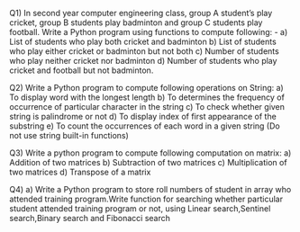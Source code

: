 Q1) In second year computer engineering class, group A student’s
play cricket, group B students play badminton and group C
students play football.
Write a Python program using functions to compute
following: - a) List of students who play both cricket and
badminton b) List of students who play either cricket or
badminton but not both c) Number of students who play
neither cricket nor badminton d) Number of students who
play cricket and football but not badminton.

Q2) Write a Python program to compute following operations on String:
a) To display word with the longest length
b) To determines the frequency of occurrence of particular
character in the string
c) To check whether given string is palindrome or not
d) To display index of first appearance of the substring
e) To count the occurrences of each word in a given string
(Do not use string built-in functions)

Q3) Write a python program to compute following computation on matrix:
a) Addition of two matrices b) Subtraction of two matrices c) Multiplication of two matrices d) Transpose of a matrix

Q4) a) Write a Python program to store roll numbers of student in array who attended training program.Write function for
searching whether particular student attended training program or not, using Linear search,Sentinel  
search,Binary search and Fibonacci search
